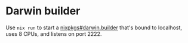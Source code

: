 # Darwin builder

Use `nix run` to start a
[nixpkgs#darwin.builder](https://nixos.org/manual/nixpkgs/stable/#sec-darwin-builder)
that's bound to localhost, uses 8 CPUs, and listens on port 2222.
